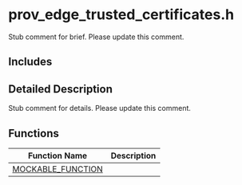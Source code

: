 # prov_edge_trusted_certificates.h 

Stub comment for brief. Please update this comment.

## Includes

## Detailed Description

Stub comment for details. Please update this comment.

## Functions

Function Name                  | Description                                
--------------------------------|---------------------------------------------
[MOCKABLE_FUNCTION](./iot-c-ref-prov-edge-trusted-certificates-h/mockable-function.md)            | 


